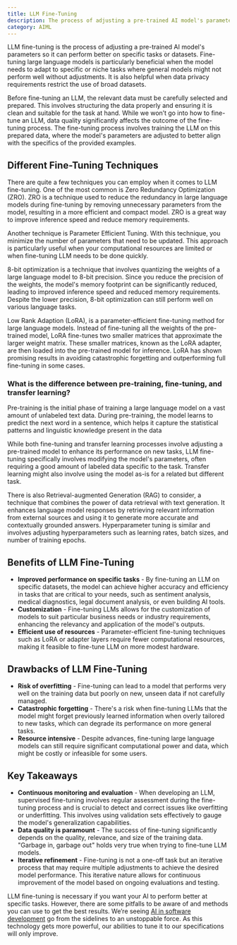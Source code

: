 ```yaml
---
title: LLM Fine-Tuning
description: The process of adjusting a pre-trained AI model's parameters so it can perform better on specific tasks or datasets. Fine-tuning large language models is particularly beneficial when the model needs to adapt to specific or niche tasks where general models might not perform well without adjustments.
category: AIML
---
```


LLM fine-tuning is the process of adjusting a pre-trained AI model's parameters so it can perform better on specific tasks or datasets. Fine-tuning large language models is particularly beneficial when the model needs to adapt to specific or niche tasks where general models might not perform well without adjustments. It is also helpful when data privacy requirements restrict the use of broad datasets.

Before fine-tuning an LLM, the relevant data must be carefully selected and prepared. This involves structuring the data properly and ensuring it is clean and suitable for the task at hand. While we won’t go into how to fine-tune an LLM, data quality significantly affects the outcome of the fine-tuning process. The fine-tuning process involves training the LLM on this prepared data, where the model's parameters are adjusted to better align with the specifics of the provided examples.

## Different Fine-Tuning Techniques
There are quite a few techniques you can employ when it comes to LLM fine-tuning. One of the most common is Zero Redundancy Optimization (ZRO). ZRO is a technique used to reduce the redundancy in large language models during fine-tuning by removing unnecessary parameters from the model, resulting in a more efficient and compact model. ZRO is a great way to improve inference speed and reduce memory requirements.

Another technique is Parameter Efficient Tuning. With this technique, you minimize the number of parameters that need to be updated. This approach is particularly useful when your computational resources are limited or when fine-tuning LLM needs to be done quickly.

8-bit optimization is a technique that involves quantizing the weights of a large language model to 8-bit precision. Since you reduce the precision of the weights, the model's memory footprint can be significantly reduced, leading to improved inference speed and reduced memory requirements. Despite the lower precision, 8-bit optimization can still perform well on various language tasks.

Low Rank Adaption (LoRA), is a parameter-efficient fine-tuning method for large language models. Instead of fine-tuning all the weights of the pre-trained model, LoRA fine-tunes two smaller matrices that approximate the larger weight matrix. These smaller matrices, known as the LoRA adapter, are then loaded into the pre-trained model for inference. LoRA has shown promising results in avoiding catastrophic forgetting and outperforming full fine-tuning in some cases.

### What is the difference between pre-training, fine-tuning, and transfer learning?
Pre-training is the initial phase of training a large language model on a vast amount of unlabeled text data. During pre-training, the model learns to predict the next word in a sentence, which helps it capture the statistical patterns and linguistic knowledge present in the data

While both fine-tuning and transfer learning processes involve adjusting a pre-trained model to enhance its performance on new tasks, LLM fine-tuning specifically involves modifying the model's parameters, often requiring a good amount of labeled data specific to the task. Transfer learning might also involve using the model as-is for a related but different task.

There is also Retrieval-augmented Generation (RAG) to consider, a technique that combines the power of data retrieval with text generation. It enhances language model responses by retrieving relevant information from external sources and using it to generate more accurate and contextually grounded answers. Hyperparameter tuning is similar and involves adjusting hyperparameters such as learning rates, batch sizes, and number of training epochs.

## Benefits of LLM Fine-Tuning
- **Improved performance on specific tasks** - By fine-tuning an LLM on specific datasets, the model can achieve higher accuracy and efficiency in tasks that are critical to your needs, such as sentiment analysis, medical diagnostics, legal document analysis, or even building AI tools.
- **Customization** - Fine-tuning LLMs allows for the customization of models to suit particular business needs or industry requirements, enhancing the relevancy and application of the model's outputs.
- **Efficient use of resources** - Parameter-efficient fine-tuning techniques such as LoRA or adapter layers require fewer computational resources, making it feasible to fine-tune LLM on more modest hardware.

## Drawbacks of LLM Fine-Tuning
- **Risk of overfitting** - Fine-tuning can lead to a model that performs very well on the training data but poorly on new, unseen data if not carefully managed.
- **Catastrophic forgetting** - There's a risk when fine-tuning LLMs that the model might forget previously learned information when overly tailored to new tasks, which can degrade its performance on more general tasks.
- **Resource intensive** - Despite advances, fine-tuning large language models can still require significant computational power and data, which might be costly or infeasible for some users.

## Key Takeaways
- **Continuous monitoring and evaluation** - When developing an LLM, supervised fine-tuning involves regular assessment during the fine-tuning process and is crucial to detect and correct issues like overfitting or underfitting. This involves using validation sets effectively to gauge the model's generalization capabilities.
- **Data quality is paramount** - The success of fine-tuning significantly depends on the quality, relevance, and size of the training data. "Garbage in, garbage out" holds very true when trying to fine-tune LLM models.
- **Iterative refinement** - Fine-tuning is not a one-off task but an iterative process that may require multiple adjustments to achieve the desired model performance. This iterative nature allows for continuous improvement of the model based on ongoing evaluations and testing.

LLM fine-tuning is necessary if you want your AI to perform better at specific tasks. However, there are some pitfalls to be aware of and methods you can use to get the best results. We’re seeing [AI in software development](https://code.pieces.app/blog/evolution-of-ai-software-development) go from the sidelines to an unstoppable force. As this technology gets more powerful, our abilities to tune it to our specifications will only improve.
